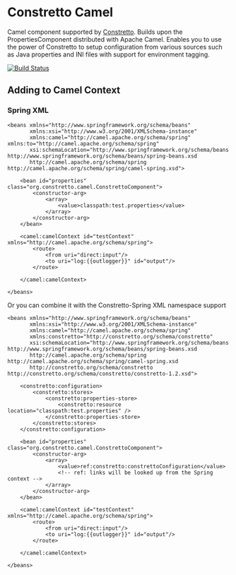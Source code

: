 # Constretto Camel #

Camel component supported by [Constretto](http://constretto.github.io). Builds upon the PropertiesComponent distributed with Apache Camel. Enables you to use the power of Constretto to setup configuration from various sources such as Java properties and INI files with support for environment tagging. 

[![Build Status](https://travis-ci.org/constretto/constretto-camel.png)](https://travis-ci.org/constretto/constretto-camel)

## Adding to Camel Context ##
### Spring XML ###
```
<beans xmlns="http://www.springframework.org/schema/beans"
       xmlns:xsi="http://www.w3.org/2001/XMLSchema-instance"
       xmlns:camel="http://camel.apache.org/schema/spring" xmlns:to="http://camel.apache.org/schema/spring"
       xsi:schemaLocation="http://www.springframework.org/schema/beans http://www.springframework.org/schema/beans/spring-beans.xsd
       http://camel.apache.org/schema/spring http://camel.apache.org/schema/spring/camel-spring.xsd">

    <bean id="properties" class="org.constretto.camel.ConstrettoComponent">
        <constructor-arg>
            <array>
                <value>classpath:test.properties</value>
            </array>
        </constructor-arg>
    </bean>

    <camel:camelContext id="testContext" xmlns="http://camel.apache.org/schema/spring">
        <route>
            <from uri="direct:input"/>
            <to uri="log:{{outlogger}}" id="output"/>
        </route>

    </camel:camelContext>

</beans>
```
Or you can combine it with the Constretto-Spring XML namespace support
```
<beans xmlns="http://www.springframework.org/schema/beans"
       xmlns:xsi="http://www.w3.org/2001/XMLSchema-instance"
       xmlns:camel="http://camel.apache.org/schema/spring"
       xmlns:constretto="http://constretto.org/schema/constretto"
       xsi:schemaLocation="http://www.springframework.org/schema/beans http://www.springframework.org/schema/beans/spring-beans.xsd
       http://camel.apache.org/schema/spring http://camel.apache.org/schema/spring/camel-spring.xsd
       http://constretto.org/schema/constretto http://constretto.org/schema/constretto/constretto-1.2.xsd">

    <constretto:configuration>
        <constretto:stores>
            <constretto:properties-store>
                <constretto:resource location="classpath:test.properties" />
            </constretto:properties-store>
        </constretto:stores>
    </constretto:configuration>

    <bean id="properties" class="org.constretto.camel.ConstrettoComponent">
        <constructor-arg>
            <array>
                <value>ref:constretto:constrettoConfiguration</value> 
                <!-- ref: links will be looked up from the Spring context -->
            </array>
        </constructor-arg>
    </bean>

    <camel:camelContext id="testContext" xmlns="http://camel.apache.org/schema/spring">
        <route>
            <from uri="direct:input"/>
            <to uri="log:{{outlogger}}" id="output"/>
        </route>

    </camel:camelContext>

</beans>
```
